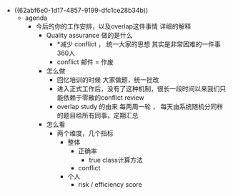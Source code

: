 - ((62abf6e0-1d17-4857-9199-dfc1ce28b34b))
	- agenda
		- 今后的你的工作安排，以及overlap这件事情 详细的解释
			- Quality assurance 做的是什么
				- *减少 conflict ， 统一大家的思想 其实是非常困难的一件事 360人
				- conflict 邮件 = 作废
			- 怎么做
				- 回忆培训的时候 大家做题，统一批改
				- 进入正式工作后，没有了这种机制，很长一段时间以来我们只能依赖于零散的conflict review
				- overlap study 的由来 每两周一轮 ， 每天由系统随机分同样的题目给所有同事，定期汇总
			- 怎么看
				- 两个维度，几个指标
					- 整体
						- 正确率
							- true class计算方法
						- conflict
					- 个人
						- risk / efficiency score